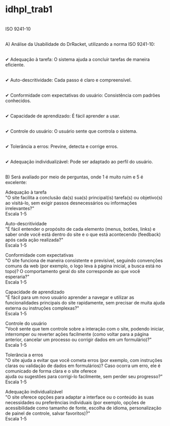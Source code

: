 # idhpl_trab1

<br/>ISO 9241-10

<br/>A) Análise da Usabilidade do DrRacket, utilizando a norma ISO 9241-10:

<br/>✔ Adequação à tarefa: O sistema ajuda a concluir tarefas de maneira eficiente.

<br/>✔ Auto-descritividade: Cada passo é claro e compreensível.

<br/>✔ Conformidade com expectativas do usuário: Consistência com padrões conhecidos.

<br/>✔ Capacidade de aprendizado: É fácil aprender a usar.

<br/>✔ Controle do usuário: O usuário sente que controla o sistema.

<br/>✔ Tolerância a erros: Previne, detecta e corrige erros.

<br/>✔ Adequação individualizável: Pode ser adaptado ao perfil do usuário.


<br/>B) Será avaliado por meio de perguntas, onde 1 é muito ruim e 5 é excelente:<br/>

Adequação à tarefa
<br/>"O site facilita a conclusão da(s) sua(s) principal(is) tarefa(s) ou objetivo(s) ao visitá-lo, sem exigir passos desnecessários ou informações irrelevantes?"
<br/>Escala 1-5

Auto-descritividade
<br/>"É fácil entender o propósito de cada elemento (menus, botões, links) e saber onde você está dentro do site e o que está acontecendo (feedback) após cada ação realizada?"
<br/>Escala 1-5

Conformidade com expectativas
<br/>"O site funciona de maneira consistente e previsível, seguindo convenções comuns da web (por exemplo, o logo leva à página inicial, a busca está no topo)? O comportamento geral do site corresponde ao que você esperaria?"
<br/>Escala 1-5

Capacidade de aprendizado
<br/>"É fácil para um novo usuário aprender a navegar e utilizar as funcionalidades principais do site rapidamente, sem precisar de muita ajuda externa ou instruções complexas?"
<br/>Escala 1-5

Controle do usuário
<br/>"Você sente que tem controle sobre a interação com o site, podendo iniciar, interromper ou reverter ações facilmente (como voltar para a página anterior, cancelar um processo ou corrigir dados em um formulário)?"
<br/>Escala 1-5

Tolerância a erros
<br/>"O site ajuda a evitar que você cometa erros (por exemplo, com instruções claras ou validação de dados em formulários)? Caso ocorra um erro, ele é comunicado de forma clara e o site oferece <br/>ajuda ou sugestões para corrigi-lo facilmente, sem perder seu progresso?"
<br/>Escala 1-5

Adequação individualizável
<br/>"O site oferece opções para adaptar a interface ou o conteúdo às suas necessidades ou preferências individuais (por exemplo, opções de acessibilidade como tamanho de fonte, escolha de idioma, personalização de painel de controle, salvar favoritos)?"
<br/>Escala 1-5

